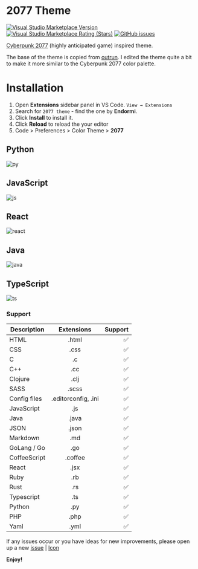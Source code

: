 # 2077 Theme

[![Visual Studio Marketplace Version](https://img.shields.io/visual-studio-marketplace/v/endormi.2077-theme.svg?color=purple&label=Marketplace%20version&style=popout-square)](https://marketplace.visualstudio.com/items?itemName=Endormi.2077-theme)
[![Visual Studio Marketplace Rating (Stars)](https://img.shields.io/visual-studio-marketplace/stars/endormi.2077-theme.svg?color=yellow&label=Rating&style=popout-square)](https://marketplace.visualstudio.com/items?itemName=Endormi.2077-theme#review-details)
[![GitHub issues](https://img.shields.io/github/issues-raw/endormi/vscode-2077-theme.svg?color=blue&label=Open%20issues&style=popout-square)](https://github.com/endormi/vscode-2077-theme/issues)

[Cyberpunk 2077](https://www.cyberpunk.net/) (highly anticipated game) inspired theme.

The base of the theme is copied from [outrun](https://github.com/samrap/outrun-theme-vscode).
I edited the theme quite a bit to make it more similar to the Cyberpunk 2077 color palette.

# Installation

1. Open **Extensions** sidebar panel in VS Code. `View → Extensions`
2. Search for `2077 theme` - find the one by **Endormi**.
3. Click **Install** to install it.
4. Click **Reload** to reload the your editor
5. Code > Preferences > Color Theme > **2077**

## Python

![py](https://user-images.githubusercontent.com/39559256/59502733-2e5c6300-8ea7-11e9-87d9-5b186c482bbd.PNG)

## JavaScript

![js](https://user-images.githubusercontent.com/39559256/59502682-1258c180-8ea7-11e9-8ab5-287642eb30ce.PNG)

## React

![react](https://user-images.githubusercontent.com/39559256/59502752-3fa56f80-8ea7-11e9-81f1-e5d7230ee6e7.png)

## Java

![java](https://user-images.githubusercontent.com/39559256/61230780-691a1b00-a733-11e9-99fc-cb5f0a1d5422.PNG)

## TypeScript

![ts](https://user-images.githubusercontent.com/39559256/59502784-564bc680-8ea7-11e9-8c6f-3752ee02a384.PNG)

### Support

| Description       | Extensions         | Support  |
| ------------- |:-------------:| -----:|
| HTML      | .html | ✅ |
| CSS      | .css      |   ✅ |
| C      | .c      |   ✅ |
| C++      | .cc      |   ✅ |
| Clojure      | .clj      |   ✅ |
| SASS      | .scss      |   ✅ |
| Config files | .editorconfig, .ini      |  ✅ |
| JavaScript | .js     |  ✅ |
| Java | .java    |  ✅ |
| JSON | .json      |  ✅ |
| Markdown | .md      |  ✅ |
| GoLang / Go | .go      |  ✅ |
| CoffeeScript | .coffee     |  ✅ |
| React | .jsx     |  ✅ |
| Ruby | .rb     |  ✅ |
| Rust | .rs     |  ✅ |
| Typescript | .ts     |  ✅ |
| Python | .py     |  ✅ |
| PHP | .php     |  ✅ |
| Yaml | .yml     | ✅ |

If any issues occur or you have ideas for new improvements, please open up a new [issue](https://github.com/endormi/vscode-2077-theme/issues) | [Icon](https://www.freepik.com/free-vector/night-city-skyline-background_1276620.htm)

**Enjoy!**
